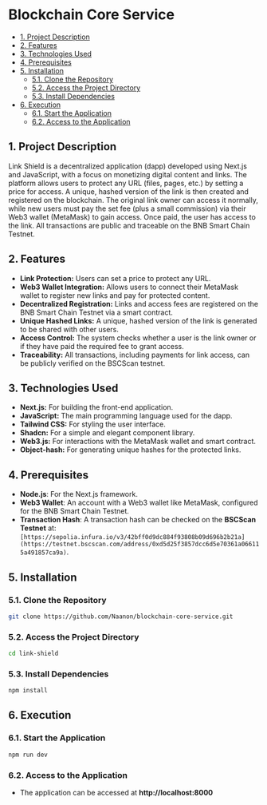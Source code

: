 
# Blockchain Core Service

  - [1. Project Description](#1-project-description)
  - [2. Features](#2-features)
  - [3. Technologies Used](#3-technologies-used)
  - [4. Prerequisites](#4-prerequisites)
  - [5. Installation](#5-installation)
    - [5.1. Clone the Repository](#51-clone-the-repository)
    - [5.2. Access the Project Directory](#52-access-the-project-directory)
    - [5.3. Install Dependencies](#54-install-dependencies)
  - [6. Execution](#6-execution)
    - [6.1. Start the Application](#62-start-the-application)
    - [6.2. Access to the Application](#63-access-to-the-application)

## 1. Project Description
Link Shield is a decentralized application (dapp) developed using Next.js and JavaScript, with a focus on monetizing digital content and links. The platform allows users to protect any URL (files, pages, etc.) by setting a price for access. A unique, hashed version of the link is then created and registered on the blockchain. The original link owner can access it normally, while new users must pay the set fee (plus a small commission) via their Web3 wallet (MetaMask) to gain access. Once paid, the user has access to the link. All transactions are public and traceable on the BNB Smart Chain Testnet.

## 2. Features
* **Link Protection:** Users can set a price to protect any URL.
* **Web3 Wallet Integration:** Allows users to connect their MetaMask wallet to register new links and pay for protected content.
* **Decentralized Registration:** Links and access fees are registered on the BNB Smart Chain Testnet via a smart contract.
* **Unique Hashed Links:** A unique, hashed version of the link is generated to be shared with other users.
* **Access Control:** The system checks whether a user is the link owner or if they have paid the required fee to grant access.
* **Traceability:** All transactions, including payments for link access, can be publicly verified on the BSCScan testnet.

## 3. Technologies Used
* **Next.js:** For building the front-end application.
* **JavaScript:** The main programming language used for the dapp.
* **Tailwind CSS:** For styling the user interface.
* **Shadcn:** For a simple and elegant component library.
* **Web3.js:** For interactions with the MetaMask wallet and smart contract.
* **Object-hash:** For generating unique hashes for the protected links.

## 4. Prerequisites
* **Node.js**: For the Next.js framework.
* **Web3 Wallet**: An account with a Web3 wallet like MetaMask, configured for the BNB Smart Chain Testnet.
* **Transaction Hash**: A transaction hash can be checked on the **BSCScan Testnet** at: `[https://sepolia.infura.io/v3/42bff0d9dc884f93808b09d696b2b21a](https://testnet.bscscan.com/address/0xd5d25f3857dcc6d5e70361a066115a491857ca9a)`.

## 5. Installation
### 5.1. Clone the Repository
```sh
git clone https://github.com/Naanon/blockchain-core-service.git
```

### 5.2. Access the Project Directory
```sh
cd link-shield
```

### 5.3. Install Dependencies
```sh
npm install
```

## 6. Execution
### 6.1. Start the Application
```sh
npm run dev
```

### 6.2. Access to the Application
* The application can be accessed at **http://localhost:8000**
